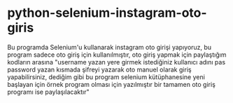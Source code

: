 # python-selenium-instagram-oto-giris
Bu programda Selenium'u kullanarak instagram oto girişi yapıyoruz, bu program sadece oto giriş için kullanılmıştır, oto giriş yapmak için paylaştığım kodların arasına "username yazan yere girmek istediğiniz kullanıcı adını pas password yazan kısmada şifreyi yazarak oto manuel olarak giriş yapabilirsiniz, dediğim gibi bu program selenium kütüphanesine yeni başlayan için örnek program olması için yazılmıştır bir tamamen oto giriş programı ise paylaşılacaktır"
